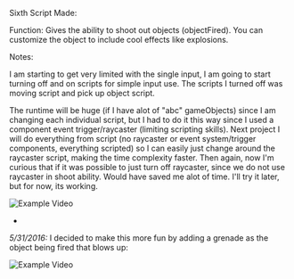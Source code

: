 Sixth Script Made:

Function: Gives the ability to shoot out objects (objectFired). You can customize the object to include cool effects like explosions.

Notes:

I am starting to get very limited with the single input, I am going to start turning off and on scripts for simple input use. The scripts I turned off was moving script and pick up object script.

The runtime will be huge (if I have alot of "abc" gameObjects) since I am changing each individual script, but I had to do it this way since I used a component event trigger/raycaster (limiting scripting skills). Next project I will do everything from script (no raycaster or event system/trigger components, everything scripted) so I can easily just change around the raycaster script, making the time complexity faster. Then again, now I'm curious that if it was possible to just turn off raycaster, since we do not use raycaster in shoot ability. Would have saved me alot of time. I'll try it later, but for now, its working.

![Example Video](https://i.gyazo.com/35f712cfedbdef8b553d8a0298da8356.gif)

-

*5/31/2016:* I decided to make this more fun by adding a grenade as the object being fired that blows up:

![Example Video](https://gyazo.com/9c85201fadf4b443a48072bd812327c8.gif)

